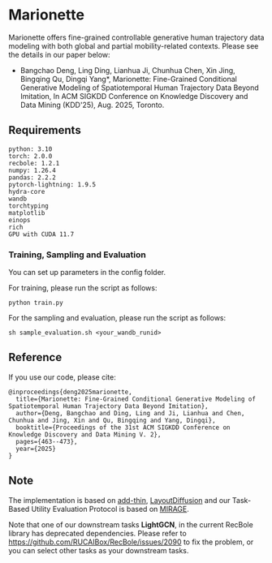 # Marionette
Marionette offers fine-grained controllable generative human trajectory data modeling with both global and partial mobility-related contexts. Please see the details in our paper below:  
- Bangchao Deng, Ling Ding, Lianhua Ji, Chunhua Chen, Xin Jing, Bingqing Qu, Dingqi Yang*, Marionette: Fine-Grained Conditional Generative Modeling of Spatiotemporal Human Trajectory Data Beyond Imitation, In ACM SIGKDD Conference on Knowledge Discovery and Data Mining (KDD'25), Aug. 2025, Toronto.

## Requirements
```
python: 3.10 
torch: 2.0.0  
recbole: 1.2.1 
numpy: 1.26.4
pandas: 2.2.2
pytorch-lightning: 1.9.5
hydra-core
wandb
torchtyping
matplotlib
einops
rich
GPU with CUDA 11.7
```

### Training, Sampling and Evaluation
You can set up parameters in the config folder.

For training, please run the script as follows:
```
python train.py
```
For the sampling and evaluation, please run the script as follows:
```
sh sample_evaluation.sh <your_wandb_runid>
```

## Reference
If you use our code, please cite:
```
@inproceedings{deng2025marionette,
  title={Marionette: Fine-Grained Conditional Generative Modeling of Spatiotemporal Human Trajectory Data Beyond Imitation},
  author={Deng, Bangchao and Ding, Ling and Ji, Lianhua and Chen, Chunhua and Jing, Xin and Qu, Bingqing and Yang, Dingqi},
  booktitle={Proceedings of the 31st ACM SIGKDD Conference on Knowledge Discovery and Data Mining V. 2},
  pages={463--473},
  year={2025}
}
```

## Note
The implementation is based on [add-thin](https://github.com/davecasp/add-thin), [LayoutDiffusion](https://github.com/microsoft/LayoutGeneration/tree/main/LayoutDiffusion) and our Task-Based Utility Evaluation Protocol is based on [MIRAGE](https://github.com/UM-Data-Intelligence-Lab/MIRAGE).

Note that one of our downstream tasks **LightGCN**, in the current RecBole library has deprecated dependencies. Please refer to https://github.com/RUCAIBox/RecBole/issues/2090 to fix the problem, or you can select other tasks as your downstream tasks.

